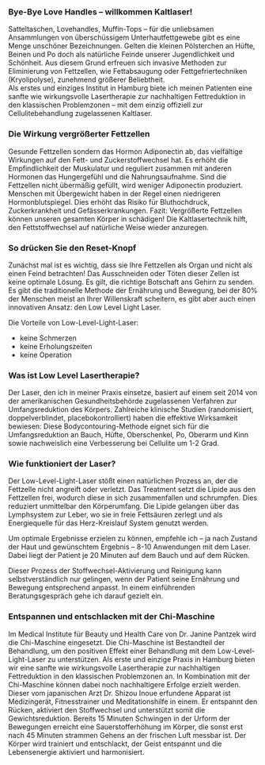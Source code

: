 ### Bye-Bye Love Handles – willkommen Kaltlaser!

Satteltaschen, Lovehandles, Muffin-Tops – für die unliebsamen Ansammlungen von überschüssigem Unterhautfettgewebe gibt es eine Menge unschöner Bezeichnungen. Gelten die kleinen Pölsterchen an Hüfte, Beinen und Po doch als natürliche Feinde unserer Jugendlichkeit und Schönheit. Aus diesem Grund erfreuen sich invasive Methoden zur Eliminierung von Fettzellen, wie Fettabsaugung oder Fettgefriertechniken (Kryolipolyse), zunehmend größerer Beliebtheit.  
Als erstes und einziges Institut in Hamburg biete ich meinen Patienten eine sanfte wie wirkungsvolle Lasertherapie zur nachhaltigen Fettreduktion in den klassischen Problemzonen – mit dem einzig offiziell zur Cellulitebehandlung zugelassenen Kaltlaser.

### Die Wirkung vergrößerter Fettzellen

Gesunde Fettzellen sondern das Hormon Adiponectin ab, das vielfältige Wirkungen auf den Fett- und Zuckerstoffwechsel hat. Es erhöht die Empfindlichkeit der Muskulatur und reguliert zusammen mit anderen Hormonen das Hungergefühl und die Nahrungsaufnahme. Sind die Fettzellen nicht übermäßig gefüllt, wird weniger Adiponectin produziert. Menschen mit Übergewicht haben in der Regel einen niedrigeren Hormonblutspiegel. Dies erhöht das Risiko für Bluthochdruck, Zuckerkrankheit und Gefässerkrankungen. Fazit: Vergrößerte Fettzellen können unseren gesamten Körper in schädigen! Die Kaltlasertechnik hilft, den Fettstoffwechsel auf natürliche Weise wieder anzuregen.


### So drücken Sie den Reset-Knopf

Zunächst mal ist es wichtig, dass sie Ihre Fettzellen als Organ und nicht als einen Feind betrachten! Das Ausschneiden oder Töten dieser Zellen ist keine optimale Lösung. Es gilt, die richtige Botschaft ans Gehirn zu senden. Es gibt die traditionelle Methode der Ernährung und Bewegung, bei der 80% der Menschen meist an Ihrer Willenskraft scheitern, es gibt aber auch einen innovativen Ansatz: den Low Level Light Laser.

Die Vorteile von Low-Level-Light-Laser:

* keine Schmerzen
* keine Erholungszeiten
* keine Operation

### Was ist Low Level Lasertherapie?

Der Laser, den ich in meiner Praxis einsetze, basiert auf einem seit 2014 von der amerikanischen Gesundheitsbehörde zugelassenen Verfahren zur Umfangsreduktion des Körpers. Zahlreiche klinische Studien (randomisiert, doppelverblindet, placebokontrolliert) haben die effektive Wirksamkeit bewiesen: Diese Bodycontouring-Methode eignet sich für die Umfangsreduktion an Bauch, Hüfte, Oberschenkel, Po, Oberarm und Kinn sowie nachweislich eine Verbesserung bei Cellulite um 1-2 Grad.

### Wie funktioniert der Laser?

Der Low-Level-Light-Laser stößt einen natürlichen Prozess an, der die Fettzelle nicht angreift oder verletzt. Das Treatment setzt die Lipide aus den Fettzellen frei, wodurch diese in sich zusammenfallen und schrumpfen. Dies reduziert unmittelbar den Körperumfang. Die Lipide gelangen über das Lymphsystem zur Leber, wo sie in freie Fettsäuren zerlegt und als Energiequelle für das Herz-Kreislauf System genutzt werden. 

Um optimale Ergebnisse erzielen zu können, empfehle ich – ja nach Zustand der Haut und gewünschtem Ergebnis – 8-10 Anwendungen mit dem Laser. Dabei liegt der Patient je 20 Minuten auf dem Bauch und auf dem Rücken. 

Dieser Prozess der Stoffwechsel-Aktivierung und Reinigung kann selbstverständlich nur gelingen, wenn der Patient seine Ernährung und Bewegung entsprechend anpasst. In einem einführenden Beratungsgespräch gehe ich darauf gezielt ein.


### Entspannen und entschlacken mit der Chi-Maschine

Im Medical Institute für Beauty und Health Care von Dr. Janine Pantzek wird die Chi-Maschine eingesetzt. Die Chi-Maschine ist Bestandteil der Behandlung, um den positiven Effekt einer Behandlung mit dem Low-Level-Light-Laser zu unterstützen. Als erste und einzige Praxis in Hamburg bieten wir eine sanfte wie wirkungsvolle Lasertherapie zur nachhaltigen Fettreduktion in den klassischen Problemzonen an. In Kombination mit der Chi-Maschine können dabei noch nachhaltigere Erfolge erzielt werden. Dieser vom japanischen Arzt Dr. Shizou Inoue erfundene Apparat ist Medizingerät, Fitnesstrainer und Meditationshilfe in einem. Er  entspannt den Rücken, aktiviert den Stoffwechsel und unterstützt somit die Gewichtsreduktion. Bereits 15 Minuten Schwingen in der Urform der Bewegungen erreicht eine Sauerstofferhöhung im Körper, die sonst erst nach 45 Minuten strammen Gehens an der frischen Luft messbar ist. Der Körper wird trainiert und entschlackt, der Geist entspannt und die Lebensenergie aktiviert und harmonisiert.
